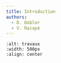 ```yaml
---
title: Introduction
authors:
  - D. Dobler
  - V. Racapé
---
```



```{image}  https://github.com/fair-ease/book-ocean-bgc/blob/vracape/embedded-ressources/sign-2408065_1280.png
:alt: travaux
:width: 500px
:align: center
```